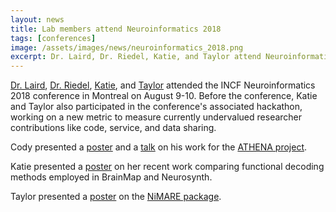 ```yaml
---
layout: news
title: Lab members attend Neuroinformatics 2018
tags: [conferences]
image: /assets/images/news/neuroinformatics_2018.png
excerpt: Dr. Laird, Dr. Riedel, Katie, and Taylor attend Neuroinformatics 2018 in Montreal
---
```

[Dr. Laird](/team/angela-laird), [Dr. Riedel](/team/michael-riedel), [Katie](/team/katherine-bottenhorn), and [Taylor](/team/taylor-salo) attended the INCF Neuroinformatics 2018 conference in Montreal on August 9-10. Before the conference, Katie and Taylor also participated in the conference's associated hackathon, working on a new metric to measure currently undervalued researcher contributions like code, service, and data sharing.

Cody presented a [poster](/posters/riedel-athena-poster) and a [talk](/talks/riedel-incf-athena) on his work for the [ATHENA project](/projects/athena).

Katie presented a [poster](/posters/bottenhorn-decoding-poster) on her recent work comparing functional decoding methods employed in BrainMap and Neurosynth.

Taylor presented a [poster](/posters/salo-nimare-poster) on the [NiMARE package](/software/nimare).
